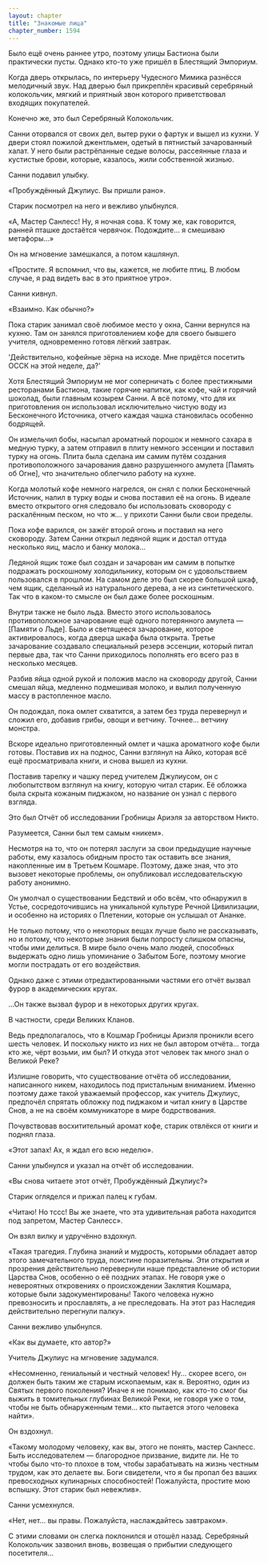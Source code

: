 ```yaml
---
layout: chapter
title: "Знакомые лица"
chapter_number: 1594
---
```




Было ещё очень раннее утро, поэтому улицы Бастиона были практически пусты. Однако кто-то уже пришёл в Блестящий Эмпориум.

Когда дверь открылась, по интерьеру Чудесного Мимика разнёсся мелодичный звук. Над дверью был прикреплён красивый серебряный колокольчик, мягкий и приятный звон которого приветствовал входящих покупателей.

Конечно же, это был Серебряный Колокольчик.

Санни оторвался от своих дел, вытер руки о фартук и вышел из кухни. У двери стоял пожилой джентльмен, одетый в пятнистый зачарованный халат. У него были растрёпанные седые волосы, рассеянные глаза и кустистые брови, которые, казалось, жили собственной жизнью.

Санни подавил улыбку.

«Пробуждённый Джулиус. Вы пришли рано».

Старик посмотрел на него и вежливо улыбнулся.

«А, Мастер Санлесс! Ну, я ночная сова. К тому же, как говорится, ранней пташке достаётся червячок. Подождите... я смешиваю метафоры...»

Он на мгновение замешкался, а потом кашлянул.

«Простите. Я вспомнил, что вы, кажется, не любите птиц. В любом случае, я рад видеть вас в это приятное утро».

Санни кивнул.

«Взаимно. Как обычно?»

Пока старик занимал своё любимое место у окна, Санни вернулся на кухню. Там он занялся приготовлением кофе для своего бывшего учителя, одновременно готовя лёгкий завтрак.

'Действительно, кофейные зёрна на исходе. Мне придётся посетить ОССК на этой неделе, да?'

Хотя Блестящий Эмпориум не мог соперничать с более престижными ресторанами Бастиона, такие горячие напитки, как кофе, чай и горячий шоколад, были главным козырем Санни. А всё потому, что для их приготовления он использовал исключительно чистую воду из Бесконечного Источника, отчего каждая чашка становилась особенно бодрящей.

Он измельчил бобы, насыпал ароматный порошок и немного сахара в медную турку, а затем отправил в плиту немного эссенции и поставил турку на огонь. Плита была сделана им самим путём создания противоположного зачарования давно разрушенного амулета [Память об Огне], что значительно облегчило работу на кухне.

Когда молотый кофе немного нагрелся, он снял с полки Бесконечный Источник, налил в турку воды и снова поставил её на огонь. В идеале вместо открытого огня следовало бы использовать сковороду с раскалённым песком, но что ж... у прихоти Санни были свои пределы.

Пока кофе варился, он зажёг второй огонь и поставил на него сковороду. Затем Санни открыл ледяной ящик и достал оттуда несколько яиц, масло и банку молока...

Ледяной ящик тоже был создан и зачарован им самим в попытке подражать роскошному холодильнику, которым он с удовольствием пользовался в прошлом. На самом деле это был скорее большой шкаф, чем ящик, сделанный из натурального дерева, а не из синтетического. Так что в каком-то смысле он был даже более роскошным.

Внутри также не было льда. Вместо этого использовалось противоположное зачарование ещё одного потерянного амулета — [Памяти о Льде]. Было и светящееся зачарование, которое активировалось, когда дверца шкафа была открыта. Третье зачарование создавало специальный резерв эссенции, который питал первые два, так что Санни приходилось пополнять его всего раз в несколько месяцев.

Разбив яйца одной рукой и положив масло на сковороду другой, Санни смешал яйца, медленно подмешивая молоко, и вылил полученную массу в растопленное масло.

Он подождал, пока омлет схватится, а затем без труда перевернул и сложил его, добавив грибы, овощи и ветчину. Точнее... ветчину монстра.

Вскоре идеально приготовленный омлет и чашка ароматного кофе были готовы. Поставив их на поднос, Санни взглянул на Айко, которая всё ещё просматривала книги, и снова вышел из кухни.

Поставив тарелку и чашку перед учителем Джулиусом, он с любопытством взглянул на книгу, которую читал старик. Её обложка была скрыта кожаным пиджаком, но название он узнал с первого взгляда.

Это был Отчёт об исследовании Гробницы Ариэля за авторством Никто.

Разумеется, Санни был тем самым «никем».

Несмотря на то, что он потерял заслуги за свои предыдущие научные работы, ему казалось обидным просто так оставить все знания, накопленные им в Третьем Кошмаре. Поэтому, даже зная, что это вызовет некоторые проблемы, он опубликовал исследовательскую работу анонимно.

Он умолчал о существовании Бедствий и обо всём, что обнаружил в Устье, сосредоточившись на уникальной культуре Речной Цивилизации, и особенно на историях о Плетении, которые он услышал от Ананке.

Не только потому, что о некоторых вещах лучше было не рассказывать, но и потому, что некоторые знания были попросту слишком опасны, чтобы ими делиться. В мире было очень мало людей, способных выдержать одно лишь упоминание о Забытом Боге, поэтому многие могли пострадать от его воздействия.

Однако даже с этими отредактированными частями его отчёт вызвал фурор в академических кругах.

...Он также вызвал фурор и в некоторых других кругах.

В частности, среди Великих Кланов.

Ведь предполагалось, что в Кошмар Гробницы Ариэля проникли всего шесть человек. И поскольку никто из них не был автором отчёта... тогда кто же, чёрт возьми, им был? И откуда этот человек так много знал о Великой Реке?

Излишне говорить, что существование отчёта об исследовании, написанного никем, находилось под пристальным вниманием. Именно поэтому даже такой уважаемый профессор, как учитель Джулиус, предпочёл спрятать обложку под пиджаком и читал книгу в Царстве Снов, а не на своём коммуникаторе в мире бодрствования.

Почувствовав восхитительный аромат кофе, старик отвлёкся от книги и поднял глаза.

«Этот запах! Ах, я ждал его всю неделю».

Санни улыбнулся и указал на отчёт об исследовании.

«Вы снова читаете этот отчёт, Пробуждённый Джулиус?»

Старик огляделся и прижал палец к губам.

«Читаю! Но тссс! Вы же знаете, что эта удивительная работа находится под запретом, Мастер Санлесс».

Он взял вилку и удручённо вздохнул.

«Такая трагедия. Глубина знаний и мудрость, которыми обладает автор этого замечательного труда, поистине поразительны. Эти открытия и прозрения действительно перевернули наше представление об истории Царства Снов, особенно о её поздних этапах. Не говоря уже о невероятных откровениях о происхождении Заклятия Кошмара, которые были задокументированы! Такого человека нужно превозносить и прославлять, а не преследовать. На этот раз Наследия действительно перегнули палку».

Санни вежливо улыбнулся.

«Как вы думаете, кто автор?»

Учитель Джулиус на мгновение задумался.

«Несомненно, гениальный и честный человек! Ну... скорее всего, он должен быть таким же старым ископаемым, как я. Вероятно, один из Святых первого поколения? Иначе я не понимаю, как кто-то смог бы выжить в томительных глубинах Великой Реки, не говоря уже о том, чтобы не быть обнаруженным теми... кто пытается этого человека найти».

Он вздохнул.

«Такому молодому человеку, как вы, этого не понять, мастер Санлесс. Быть исследователем — благородное призвание, видите ли. Не то чтобы было что-то плохое в том, чтобы зарабатывать на жизнь честным трудом, как это делаете вы. Боги свидетели, что я бы пропал без ваших превосходных кулинарных способностей! Пожалуйста, простите мою вспышку. Этот старик был невежлив».

Санни усмехнулся.

«Нет, нет... вы правы. Пожалуйста, наслаждайтесь завтраком».

С этими словами он слегка поклонился и отошёл назад. Серебряный Колокольчик зазвонил вновь, возвещая о прибытии следующего посетителя...

